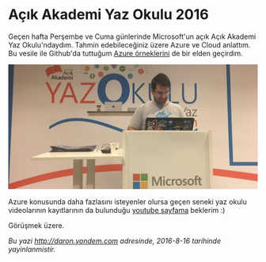 # Açık Akademi Yaz Okulu 2016 

Geçen hafta Perşembe ve Cuma günlerinde Microsoft'un açık Açık Akademi Yaz Okulu'ndaydım. Tahmin edebileceğiniz üzere Azure ve Cloud anlattım. Bu vesile ile Github'da tuttuğum [Azure örneklerini](https://github.com/daronyondem/AzureOrnekler) de bir elden geçirdim. 

![](media/Acik_Akademi_Yaz_Okulu_2016/yazokulu2016.jpg)

Azure konusunda daha fazlasını isteyenler olursa geçen seneki yaz okulu videolarının kayıtlarının da bulunduğu [youtube sayfama](https://www.youtube.com/playlist?list=PLoEH73F0Yy5oUBWhW4oCDaAe0diRWxUOz) beklerim :)

Görüşmek üzere.


*Bu yazi http://daron.yondem.com adresinde, 2016-8-16 tarihinde yayinlanmistir.*